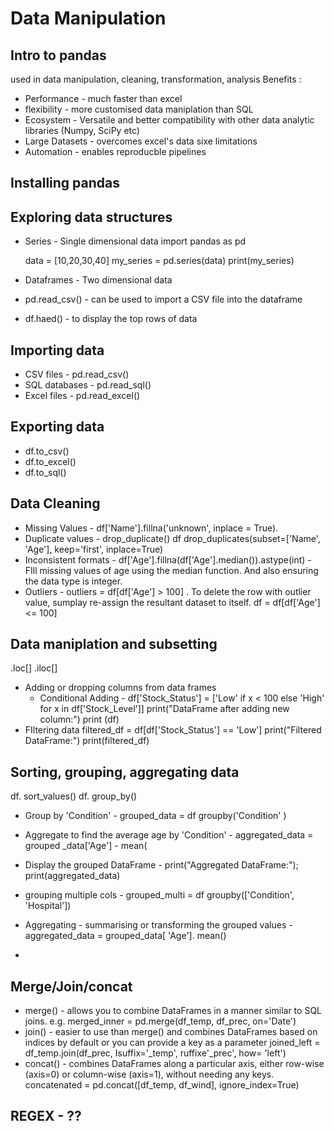 # Data Manipulation

## Intro to pandas
used in data manipulation, cleaning, transformation, analysis
Benefits :
- Performance - much faster than excel
- flexibility - more customised data maniplation than SQL
- Ecosystem - Versatile and better compatibility with other data analytic libraries (Numpy, SciPy etc)
- Large Datasets - overcomes excel's data sixe limitations
- Automation - enables reproducble pipelines

## Installing pandas
## Exploring data structures

- Series - Single dimensional data
import pandas as pd

  data = [10,20,30,40]
  my_series = pd.series(data)
  print(my_series)

- Dataframes - Two dimensional data
- pd.read_csv() - can be used to import a CSV file into the dataframe
- df.haed() - to display the top rows of data

## Importing data
 - CSV files - pd.read_csv()
 - SQL databases - pd.read_sql() 
 - Excel files - pd.read_excel()
## Exporting data
- df.to_csv()
- df.to_excel()
- df.to_sql()

## Data Cleaning
 - Missing Values - df['Name'].fillna('unknown', inplace = True). 
 - Duplicate values - drop_duplicate()
df drop_duplicates(subset=['Name', 'Age'], keep='first', inplace=True)
 - Inconsistent formats - df['Age'].fillna(df['Age'].median()).astype(int) - FIll missing values of age using the median function. And also ensuring the data type is integer.
 - Outliers - outliers = df[df['Age'] > 100] . To delete the row with outlier value, sumplay re-assign the resultant dataset to itself.
   df = df[df['Age'] <= 100]

## Data maniplation and subsetting
.loc[]
.iloc[]

- Adding or dropping columns from data frames
    - Conditional Adding - 
df['Stock_Status'] = ['Low' if x < 100 else 'High' for x in df['Stock_Level']]
print("DataFrame after adding new column:")
print (df)
- FIltering data
  filtered_df = df[df['Stock_Status'] == 'Low']
print("Filtered DataFrame:")
print(filtered_df)

## Sorting, grouping, aggregating data
df. sort_values()
df. group_by()
- Group by 'Condition' - grouped_data = df groupby('Condition' )
- Aggregate to find the average age by 'Condition' - aggregated_data = grouped _data['Age'] - mean(
- Display the grouped  DataFrame - print("Aggregated DataFrame:"); print(aggregated_data)
- grouping multiple cols - grouped_multi = df groupby(['Condition', 'Hospital'])

- Aggregating - summarising or transforming the grouped values - aggregated_data = grouped_data[ 'Age']. mean()
- 
  
## Merge/Join/concat
- merge() - allows you to combine DataFrames in a manner similar to SQL joins. e.g. merged_inner = pd.merge(df_temp, df_prec, on='Date')
- join() - easier to use than merge() and combines DataFrames based on indices by default or you can provide a key as a parameter
joined_left = df_temp.join(df_prec, Isuffix='_temp', ruffixe'_prec', how= 'left')
- concat() - combines DataFrames along a particular axis, either row-wise (axis=0) or column-wise (axis=1), without needing any keys.
  concatenated = pd.concat([df_temp, df_wind], ignore_index=True)
  
## REGEX - ??
